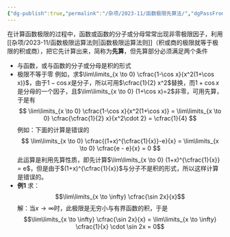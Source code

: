 ```yaml
---
{"dg-publish":true,"permalink":"/杂项/2023-11/函数极限先算法/","dgPassFrontmatter":true}
---
```


在计算函数极限的过程中，函数或函数的分子或分母常常出现非零极限因子，利用[[杂项/2023-11/函数极限运算法则\|函数极限运算法则]]（积或商的极限就等于极限的积或商），把它先计算出来，简称为**先算**，但先算部分必须满足两个条件
- 与函数，或与函数的分子或分母是积的形式
- 极限不等于零
例如，求$\lim\limits_{x \to 0} \cfrac{1-\cos x}{x^2(1+\cos x)}$，由于$1-\cos x$是分子，所以可用$\cfrac{1}{2} x^2$替换，而$1+\cos x$是分母的一个因子，且$\lim\limits_{x \to 0} (1+\cos x)=2$非零，可用先算，于是有
$$
\lim\limits_{x \to 0} \cfrac{1-\cos x}{x^2(1+\cos x)} = \lim\limits_{x \to 0} \cfrac{\cfrac{1}{2} x}{x^2\cdot 2} = \cfrac{1}{4}
$$
例如：下面的计算是错误的
$$
\lim\limits_{x \to 0} \cfrac{(1+x)^{\cfrac{1}{x}}-e}{x} = \lim\limits_{x \to 0} \cfrac{e - e}{x} = 0
$$
此运算是利用先算性质，即先计算$\lim\limits_{x \to 0} (1+x)^{\cfrac{1}{x}} = e$，但是由于$(1+x)^{\cfrac{1}{x}}$与分子不是积的形式，所以这样计算是错误的。
- **例1**
	求：
	$$\lim\limits_{x \to \infty} \cfrac{\sin 2x}{x}$$
	解：当$x \to \infty$时，此极限是无穷小与有界函数的积，于是
	$$\lim\limits_{x \to \infty} \cfrac{\sin 2x}{x} = \lim\limits_{x \to \infty} \cfrac{1}{x} \cdot \sin 2x = 0$$